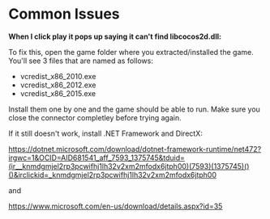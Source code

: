 # Common Issues

**When I click play it pops up saying it can't find libcocos2d.dll:**

To fix this, open the game folder where you extracted/installed the game. You'll see 3 files that are named as follows:
  
* vcredist_x86_2010.exe
* vcredist_x86_2012.exe
* vcredist_x86_2015.exe
  
Install them one by one and the game should be able to run. Make sure you close the connector completley before trying again.

If it still doesn't work, install .NET Framework and DirectX:

https://dotnet.microsoft.com/download/dotnet-framework-runtime/net472?irgwc=1&OCID=AID681541_aff_7593_1375745&tduid=(ir__knmdgmjel2rp3pcwifhj1lh32v2xm2mfodx6jtph00)(7593)(1375745)()()&irclickid=_knmdgmjel2rp3pcwifhj1lh32v2xm2mfodx6jtph00

and 

https://www.microsoft.com/en-us/download/details.aspx?id=35
